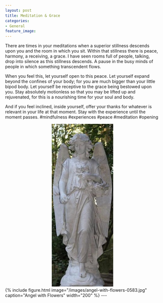 ```yaml
---
layout: post
title: Meditation & Grace
categories:
- General
feature_image: 
---
```

There are times in your meditations when a superior stillness descends upon you and the room in which you sit. Within that stillness there is peace, harmony, a receiving, a grace. I have seen rooms full of people, talking, drop into silence as this stillness descends. A pause in the busy minds of people in which something transcendent flows. 

When you feel this, let yourself open to this peace. Let yourself expand beyond the confines of your body; for you are much bigger than your little bipod body. Let yourself be receptive to the grace being bestowed upon you. Stay absolutely motionless so that you may be lifted up and rejuvenated, for this is a nourishing time for your soul and body. 

And if you feel inclined, inside yourself, offer your thanks for whatever is relevant in your life at that moment. Stay with the experience until the moment passes.   #mindfulness #experiences #peace #meditation #opening
<center>
<img src="/images/img_0583.jpg" width="200">
</center>
{% include figure.html image="/images/angel-with-flowers-0583.jpg" caption="Angel with Flowers" width="200" %}
---

